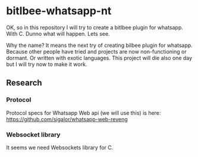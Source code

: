# bitlbee-whatsapp-nt

OK, so in this repository I will try to create a bitlbee
plugin for whatsapp. With C. Dunno what will happen. Lets see.

Why the name? It means the next try of creating bilbee
plugin for whatsapp. Because other people have tried and
projects are now non-functioning or dormant. Or written
with exotic languages. This project will die also one day
but I will try now to make it work.

## Research
### Protocol
Protocol specs for Whatsapp Web api (we will use this)
is here:
https://github.com/sigalor/whatsapp-web-reveng

### Websocket library
It seems we need Websockets library for C.


